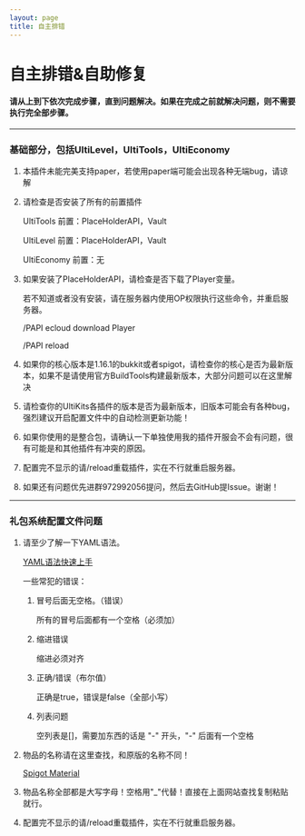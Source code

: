 ```yaml
---
layout: page
title: 自主排错
---
```

# 自主排错&自助修复

#### 请从上到下依次完成步骤，直到问题解决。如果在完成之前就解决问题，则不需要执行完全部步骤。

---

### 基础部分，包括UltiLevel，UltiTools，UltiEconomy

1. 本插件未能完美支持paper，若使用paper端可能会出现各种无端bug，请谅解

2. 请检查是否安装了所有的前置插件
    
    UltiTools 前置：PlaceHolderAPI，Vault
    
    UltiLevel 前置：PlaceHolderAPI，Vault
    
    UltiEconomy 前置：无

3. 如果安装了PlaceHolderAPI，请检查是否下载了Player变量。

    若不知道或者没有安装，请在服务器内使用OP权限执行这些命令，并重启服务器。
    
    /PAPI ecloud download Player
    
    /PAPI reload
    
4. 如果你的核心版本是1.16.1的bukkit或者spigot，请检查你的核心是否为最新版本，如果不是请使用官方BuildTools构建最新版本，大部分问题可以在这里解决

5. 请检查你的UltiKits各插件的版本是否为最新版本，旧版本可能会有各种bug，强烈建议开启配置文件中的自动检测更新功能！

6. 如果你使用的是整合包，请确认一下单独使用我的插件开服会不会有问题，很有可能是和其他插件有冲突的原因。

7. 配置完不显示的请/reload重载插件，实在不行就重启服务器。

8. 如果还有问题优先进群972992056提问，然后去GitHub提Issue。谢谢！

---

### 礼包系统配置文件问题

1. 请至少了解一下YAML语法。

    [YAML语法快速上手](https://juejin.im/post/6844903743557746702)
    
    一些常犯的错误：
    
    1. 冒号后面无空格。（错误）
    
        所有的冒号后面都有一个空格（必须加）
       
    2. 缩进错误
    
        缩进必须对齐
        
    3. 正确/错误（布尔值）
    
        正确是true，错误是false（全部小写）
        
    4. 列表问题
    
        空列表是[]，需要加东西的话是 "-" 开头，"-" 后面有一个空格
    
2. 物品的名称请在这里查找，和原版的名称不同！

    [Spigot Material](https://hub.spigotmc.org/javadocs/spigot/org/bukkit/Material.html)
    
3. 物品名称全部都是大写字母！空格用"_"代替！直接在上面网站查找复制粘贴就行。

4. 配置完不显示的请/reload重载插件，实在不行就重启服务器。